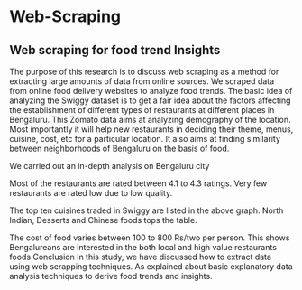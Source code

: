 # Web-Scraping

## Web scraping for food trend Insights
								
The purpose of this research is to discuss web scraping as a method for extracting large amounts of data from online sources. We scraped data from online food delivery websites to analyze food trends. 
The basic idea of analyzing the Swiggy dataset is to get a fair idea about the factors affecting the establishment of different types of restaurants at different places in Bengaluru. This Zomato data aims at analyzing demography of the location. Most importantly it will help new restaurants in deciding their theme, menus, cuisine, cost, etc for a particular location. It also aims at finding similarity between neighborhoods of Bengaluru on the basis of food.


We carried out an in-depth analysis on Bengaluru city 
 
 
Most of the restaurants are rated between 4.1 to 4.3 ratings. Very few restaurants are rated low due to low quality.
 
The top ten cuisines traded in Swiggy are listed in the above graph.
 North Indian, Desserts and Chinese foods tops the table.
 
The cost of food varies between 100 to 800 Rs/two per person. This shows Bengalureans are interested in the both local and high value restaurants foods
Conclusion
In this study, we have discussed how to extract data using web scrapping techniques. As explained about basic explanatory data analysis techniques to derive food trends and insights. 

